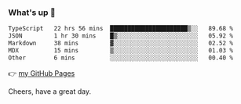 ### What's up 👋

<!--START_SECTION:waka-->

```txt
TypeScript   22 hrs 56 mins  ██████████████████████▒░░   89.68 %
JSON         1 hr 30 mins    █▒░░░░░░░░░░░░░░░░░░░░░░░   05.92 %
Markdown     38 mins         ▓░░░░░░░░░░░░░░░░░░░░░░░░   02.52 %
MDX          15 mins         ▒░░░░░░░░░░░░░░░░░░░░░░░░   01.03 %
Other        6 mins          ░░░░░░░░░░░░░░░░░░░░░░░░░   00.40 %
```

<!--END_SECTION:waka-->

👉 [my GitHub Pages](https://ykzhukian.github.io)

Cheers, have a great day.

